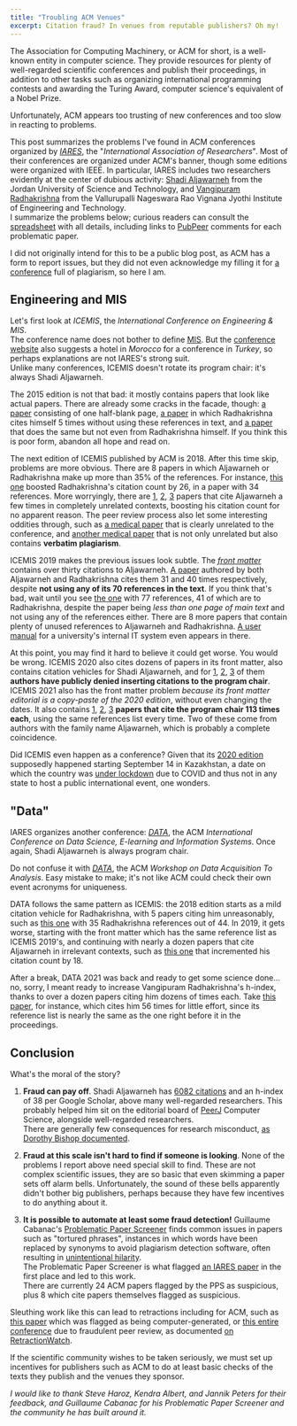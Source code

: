 ```yaml
---
title: "Troubling ACM Venues"
excerpt: Citation fraud? In venues from reputable publishers? Oh my!
---
```


The Association for Computing Machinery, or ACM for short, is a well-known entity in computer science.
They provide resources for plenty of well-regarded scientific conferences and publish their proceedings,
in addition to other tasks such as organizing international programming contests and awarding the Turing Award, computer science's equivalent of a Nobel Prize.

Unfortunately, ACM appears too trusting of new conferences and too slow in reacting to problems. 

This post summarizes the problems I've found in ACM conferences organized by _[IARES](https://iares.net/)_,
the "_International Association of Researchers_". Most of their conferences are organized under ACM's banner, though some editions were organized with IEEE.
In particular, IARES includes two researchers evidently at the center of dubious activity: [Shadi Aljawarneh](https://dl.acm.org/profile/81456637051) from the Jordan University of Science and Technology,
and [Vangipuram Radhakrishna](https://dl.acm.org/profile/87658784457) from the Vallurupalli Nageswara Rao Vignana Jyothi Institute of Engineering and Technology.  
I summarize the problems below; curious readers can consult the [spreadsheet](https://docs.google.com/spreadsheets/d/1zui-mmVs_7NbDS-yTe1dtorQCAZ7YNjPaOoZ25q7BwE/edit?usp=sharing) with all details,
including links to [PubPeer](https://pubpeer.com/) comments for each problematic paper.

I did not originally intend for this to be a public blog post, as ACM has a form to report issues, but they did not even acknowledge my filling it for
[a conference](https://pubpeer.com/publications/30E8D340A91FA7A4AAEDF0AF4EF3B2) full of plagiarism, so here I am.


## Engineering and MIS

Let's first look at _ICEMIS_, the _International Conference on Engineering & MIS_.  
The conference name does not bother to define [MIS](https://en.wikipedia.org/wiki/Management_information_system).
But the [conference website](https://iares.net/Conference/ICEMIS2015) also suggests a hotel in _Morocco_ for a conference in _Turkey_, so perhaps explanations are not IARES's strong suit.  
Unlike many conferences, ICEMIS doesn't rotate its program chair: it's always Shadi Aljawarneh.

The 2015 edition is not that bad: it mostly contains papers that look like actual papers. There are already some cracks in the facade, though:
[a paper](https://doi.org/10.1145/2832987.2832992) consisting of one half-blank page, [a paper](https://doi.org/10.1145/2832987.2833042) in which Radhakrishna
cites himself 5 times without using these references in text, and [a paper](https://doi.org/10.1145/2832987.2833080) that does the same but not even from Radhakrishna himself.
If you think this is poor form, abandon all hope and read on.

The next edition of ICEMIS published by ACM is 2018. After this time skip, problems are more obvious.
There are 8 papers in which Aljawarneh or Radhakrishna make up more than 35% of the references.
For instance, [this one](https://doi.org/10.1145/3234698.3234735) boosted Radhakrishna's citation count by 26, in a paper with 34 references.
More worryingly, there are [1](https://pubpeer.com/publications/D159E7838FA657F776D4609A1F9C49), [2](https://pubpeer.com/publications/5127A4AFAA33F1406C669F6111611D),
[3](https://pubpeer.com/publications/D8983D3AD889E64A5E33933AF650F6) papers that cite Aljawarneh a few times in completely unrelated contexts, boosting his citation count for no apparent reason.
The peer review process also let some interesting oddities through, such as [a medical paper](https://doi.org/10.1145/3234698.3234750) that is clearly unrelated to the conference,
and [another medical paper](https://pubpeer.com/publications/CC3A9B757DDEA2F20922CC2CA78FB2) that is not only unrelated but also contains **verbatim plagiarism**.

ICEMIS 2019 makes the previous issues look subtle. The _[front matter](https://dl.acm.org/action/showFmPdf?doi=10.1145%2F3330431)_ contains over thirty citations to Aljawarneh.
[A paper](https://doi.org/10.1145/3330431.3330458) authored by both Aljawarneh and Radhakrishna cites them 31 and 40 times respectively, despite **not using any of its 70 references in the text**.
If you think that's bad, wait until you see [the one](https://doi.org/10.1145/3330431.3330460) with 77 references, 41 of which are to Radhakrishna, despite the paper being _less than one page of main text_ 
and not using any of the references either. There are 8 more papers that contain plenty of unused references to Aljawarneh and Radhakrishna.
[A user manual](https://pubpeer.com/publications/150E1C56DA17AD1E79059FCD903510) for a university's internal IT system even appears in there.

At this point, you may find it hard to believe it could get worse. You would be wrong. ICEMIS 2020 also cites dozens of papers in its front matter,
also contains citation vehicles for Shadi Aljawarneh, and for [1](http://web.archive.org/web/20230106223716/https://pubpeer.com/publications/8DC24BCCDA68EC1954E1FCA74FDB8E),
[2](http://web.archive.org/web/20230107131732/https://pubpeer.com/publications/3926A3A1554408CD7727379CFCD189), [3](http://web.archive.org/web/20230107134346/https://pubpeer.com/publications/A3D87B6A21E5BB27E5A32A85F6F1E0)
of them **authors have publicly denied inserting citations to the program chair**. ICEMIS 2021 also has the front matter problem _because its front matter editorial is a copy-paste of the 2020 edition_,
without even changing the dates. It also contains [1](https://pubpeer.com/publications/D0ACAAD32F23D42D1196B45A260406), [2](https://pubpeer.com/publications/DBBD091C274653EBF04FC75E8B4B0F),
[3](https://pubpeer.com/publications/0C7C1F371CB05161EEACC303692521) **papers that cite the program chair 113 times each**, using the same references list every time.
Two of these come from authors with the family name Aljawarneh, which is probably a complete coincidence.

Did ICEMIS even happen as a conference? Given that its [2020 edition](https://iares.net/Conference/ICEMIS20) supposedly happened starting September 14 in Kazakhstan,
a date on which the country was [under lockdown](https://kz.kursiv.media/2020-09-14/v-kazakhstane-oslabili-karantin/amp/) due to COVID and thus not in any state to host a public international event, one wonders.


## "Data"

IARES organizes another conference: _[DATA](https://dl.acm.org/doi/proceedings/10.1145/3279996)_, the ACM _International Conference on Data Science, E-learning and Information Systems_.
Once again, Shadi Aljawarneh is always program chair.

Do not confuse it with _[DATA](https://dl.acm.org/doi/proceedings/10.1145/3277868)_, the ACM _Workshop on Data Acquisition To Analysis_. Easy mistake to make; it's not like ACM could check their own event acronyms for uniqueness.

DATA follows the same pattern as ICEMIS: the 2018 edition starts as a mild citation vehicle for Radhakrishna, with 5 papers citing him unreasonably,
such as [this one](https://doi.org/10.1145/3279996.3280026) with 35 Radhakrishna references out of 44. In 2019, it gets worse, starting with the front matter which has the same reference list as ICEMIS 2019's,
and continuing with nearly a dozen papers that cite Aljawarneh in irrelevant contexts, such as [this one](https://pubpeer.com/publications/F10B0D57AEF6194643C923814547C0) that incremented his citation count by 18.

After a break, DATA 2021 was back and ready to get some science done… no, sorry, I meant ready to increase Vangipuram Radhakrishna's h-index, thanks to over a dozen papers citing him dozens of times each.
Take [this paper](https://pubpeer.com/publications/596E5E620475D4328A45B6F9E57508), for instance, which cites him 56 times for little effort, since its reference list is nearly the same as the one right before it in the proceedings.


## Conclusion

What's the moral of the story?

1. **Fraud can pay off**.
Shadi Aljawarneh has [6082 citations](https://scholar.google.com/citations?user=xm2Hp7YAAAAJ) and an h-index of 38 per Google Scholar,
above many well-regarded researchers. This probably helped him sit on the editorial board of [PeerJ](https://peerj.com/SJawarneh/) Computer Science, alongside well-regarded researchers.  
There are generally few consequences for research misconduct, [as Dorothy Bishop documented](http://deevybee.blogspot.com/2022/12/when-there-are-no-consequences-for.html).

2. **Fraud at this scale isn't hard to find if someone is looking**.
None of the problems I report above need special skill to find. These are not complex scientific issues, they are so basic that even skimming a paper sets off alarm bells.
Unfortunately, the sound of these bells apparently didn't bother big publishers, perhaps because they have few incentives to do anything about it.

3. **It is possible to automate at least some fraud detection!** Guillaume Cabanac's [Problematic Paper Screener](https://www.irit.fr/~Guillaume.Cabanac/problematic-paper-screener)
finds common issues in papers such as "tortured phrases", instances in which words have been replaced by synonyms to avoid plagiarism detection software,
often resulting in [unintentional hilarity](https://pubpeer.com/publications/059D502827972226591FC5F5421221).  
The Problematic Paper Screener is what flagged [an IARES paper](https://pubpeer.com/publications/55F9A59E75F052DB76CD5D58C0D786) in the first place and led to this work.  
There are currently 24 ACM papers flagged by the PPS as suspicious, plus 8 which cite papers themselves flagged as suspicious.

Sleuthing work like this can lead to retractions including for ACM, such as [this paper](https://doi.org/10.1145/3292425.3293461) which was flagged as being computer-generated,
or [this entire conference](https://dl.acm.org/doi/proceedings/10.1145/3292425) due to fraudulent peer review,
as documented [on RetractionWatch](https://retractionwatch.com/2022/04/20/more-than-300-at-once-publisher-retracts-entire-conference-proceedings/).

If the scientific community wishes to be taken seriously, we must set up incentives for publishers such as ACM to do at least basic checks of the texts they publish and the venues they sponsor.



_I would like to thank Steve Haroz, Kendra Albert, and Jannik Peters for their feedback, and Guillaume Cabanac for his Problematic Paper Screener and the community he has built around it._
